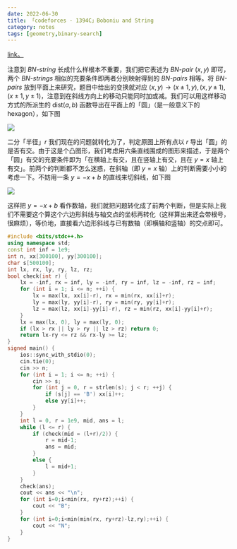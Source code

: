 ```yaml
---
date: 2022-06-30
title: 「codeforces - 1394C」Boboniu and String
category: notes
tags: [geometry,binary-search]
---
```


[link。](https://codeforces.com/problemset/problem/1394/C)

注意到 *BN-string* 长成什么样根本不重要，我们把它表述为 *BN-pair* $(x, y)$ 即可，两个 *BN-strings* 相似的充要条件即两者分别映射得到的 *BN-pairs* 相等。将 *BN-pairs* 放到平面上来研究，题目中给出的变换就对应 $(x,y)\rightarrow(x\pm1,y),(x,y\pm1),(x\pm1,y\pm1)$，注意到在斜线方向上的移动只能同时加或减。我们可以用这样移动方式的所派生的 $\text{dist}(a, b)$ 函数导出在平面上的「圆」（是一般意义下的 hexagon），如下图

![](uploads/1.png)

二分「半径」$r$ 我们现在的问题就转化为了，判定原图上所有点以 $r$ 导出「圆」的是否有交。由于这是个凸图形，我们考虑用六条直线围成的图形来描述，于是两个「圆」有交的充要条件即为「在横轴上有交，且在竖轴上有交，且在 $y=x$ 轴上有交」。前两个的判断都不怎么迷惑，在斜轴（即 $y=x$ 轴）上的判断需要小小的考虑一下。不妨用一条 $y=-x+b$ 的直线来切斜线，如下图

![](uploads/2.png)

这样把 $y=-x+b$ 看作数轴，我们就把问题转化成了前两个判断，但是实际上我们不需要这个算这个六边形斜线与轴交点的坐标再转化（这样算出来还会带根号，很麻烦），等价地，直接看六边形斜线与已有数轴（即横轴和竖轴）的交点即可。

```cpp
#include <bits/stdc++.h>
using namespace std;
const int inf = 1e9;
int n, xx[300100], yy[300100];
char s[500100];
int lx, rx, ly, ry, lz, rz;
bool check(int r) {
    lx = -inf, rx = inf, ly = -inf, ry = inf, lz = -inf, rz = inf;
    for (int i = 1; i <= n; ++i) {
        lx = max(lx, xx[i]-r), rx = min(rx, xx[i]+r);
        ly = max(ly, yy[i]-r), ry = min(ry, yy[i]+r);
        lz = max(lz, xx[i]-yy[i]-r), rz = min(rz, xx[i]-yy[i]+r);
    }
    lx = max(lx, 0), ly = max(ly, 0);
    if (lx > rx || ly > ry || lz > rz) return 0;
    return lx-ry <= rz && rx-ly >= lz;
}
signed main() {
    ios::sync_with_stdio(0);
    cin.tie(0);
    cin >> n;
    for (int i = 1; i <= n; ++i) {
        cin >> s;
        for (int j = 0, r = strlen(s); j < r; ++j) {
            if (s[j] == 'B') xx[i]++;
            else yy[i]++;
        }
    }
    int l = 0, r = 1e9, mid, ans = l;
    while (l <= r) {
        if (check(mid = (l+r)/2)) {
            r = mid-1;
            ans = mid;
        }
        else {
            l = mid+1;
        }
    }
    check(ans);
    cout << ans << "\n";
    for (int i=0;i<min(rx, ry+rz);++i) {
        cout << "B";
    }
    for (int i=0;i<min(min(rx, ry+rz)-lz,ry);++i) {
        cout << "N";
    }
}
```
    
